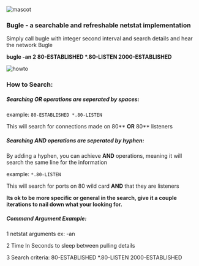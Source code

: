 ![mascot](https://stash.aexp.com/stash/users/cholzing/repos/bugle/raw/assets/gopher.png)

### Bugle - a searchable and refreshable netstat implementation

Simply call bugle with integer second interval and search details and hear the network Bugle

<b>bugle -an 2 80-ESTABLISHED *.80-LISTEN 2000-ESTABLISHED</b>


![howto](https://stash.aexp.com/stash/users/cholzing/repos/bugle/raw/assets/record.gif)



### How to Search:

##### Searching OR operations are seperated by spaces:

example: ```80-ESTABLISHED *.80-LISTEN```

This will search for connections made on 80** <b>OR</b> 80** listeners


##### Searching AND operations are seperated by hyphen:

By adding a hyphen, you can achieve <b>AND</b> operations, meaning it will search the same line for the information

example: ```*.80-LISTEN```

This will search for ports on 80 wild card <b>AND</b> that they are listeners

<b>Its ok to be more specific or general in the search, give it a couple iterations to nail down what your looking for.</b>

##### Command Argument Example:

1 netstat arguments ex: -an

2 Time In Seconds to sleep between pulling details

3 Search criteria: 80-ESTABLISHED *.80-LISTEN 2000-ESTABLISHED




